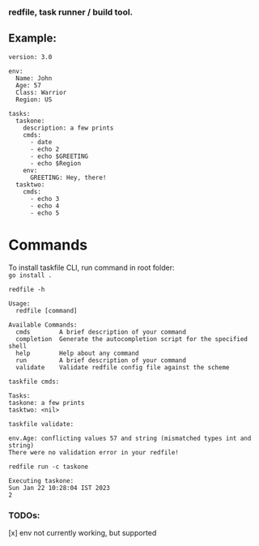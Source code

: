 ### redfile, task runner / build tool.

## Example:
```
version: 3.0

env:
  Name: John
  Age: 57
  Class: Warrior
  Region: US

tasks:
  taskone:
    description: a few prints
    cmds:
      - date
      - echo 2
      - echo $GREETING
      - echo $Region
    env:
      GREETING: Hey, there!
  tasktwo:
    cmds:
      - echo 3
      - echo 4
      - echo 5
```

# Commands
To install taskfile CLI, run command in root folder:<br>
`go install .`
```
redfile -h

Usage:
  redfile [command]

Available Commands:
  cmds        A brief description of your command
  completion  Generate the autocompletion script for the specified shell
  help        Help about any command
  run         A brief description of your command
  validate    Validate redfile config file against the scheme
```

```
taskfile cmds:

Tasks:
taskone: a few prints
tasktwo: <nil>
```

```
taskfile validate:

env.Age: conflicting values 57 and string (mismatched types int and string)
There were no validation error in your redfile!
```

```
redfile run -c taskone

Executing taskone:
Sun Jan 22 10:28:04 IST 2023
2
```

### TODOs:
[x] env not currently working, but supported